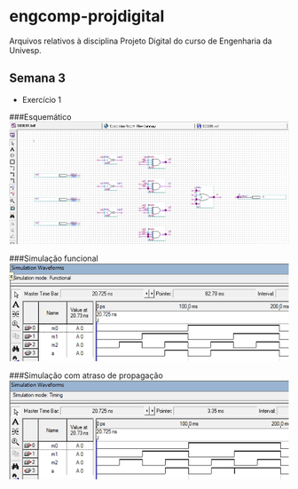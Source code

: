 # engcomp-projdigital
Arquivos relativos à disciplina Projeto Digital do curso de Engenharia da Univesp.

## Semana 3
* Exercício 1

###Esquemático
![Esquemático](semana3/esquematico.png)

###Simulação funcional
![Simulação funcional](semana3/funcional.png)

###Simulação com atraso de propagação
![Simulação com atraso de propagação](semana3/atraso.png)